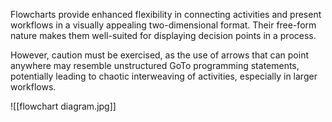 Flowcharts provide enhanced flexibility in connecting activities and present workflows in a visually appealing two-dimensional format. Their free-form nature makes them well-suited for displaying decision points in a process. 

However, caution must be exercised, as the use of arrows that can point anywhere may resemble unstructured GoTo programming statements, potentially leading to chaotic interweaving of activities, especially in larger workflows.

![[flowchart diagram.jpg]]